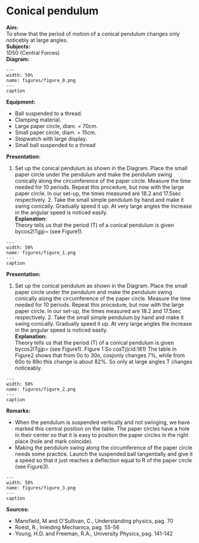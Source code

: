 # Conical pendulum 
    
<b> Aim: </b>  
 To show that the period of motion of a conical pendulum changes only noticebly at large angles.    
<b> Subjects: </b>  
 1D50 (Central Forces)   
<b> Diagram: </b>  
    
```{figure} figures/figure_0.png  
---  
width: 50%  
name: figures/figure_0.png  
---  
caption  
``` 
     
<b> Equipment: </b>  
 
 *  Ball suspended to a thread. 
 *  Clamping material. 
 *  Large paper circle, diam. = 70cm. 
 *  Small paper circle, diam. = 15cm. 
 *  Stopwatch with large display. 
 *  Small ball suspended to a thread
     
<b> Presentation: </b>  
 1. Set up the conical pendulum as shown in the Diagram. Place the small paper circle under the pendulum and make the pendulum swing conically along the circumference of the paper circle. Measure the time needed for 10 periods. Repeat this procedure, but now with the large paper circle. In our set-up, the times measured are 18.2 and 17.5sec respectively. 2. Take the small simple pendulum by hand and make it swing conically. Gradually speed it up. At very large angles the increase in the angular speed is noticed easily.   
<b> Explanation: </b>  
 Theory tells us that the period (T) of a conical pendulum is given bycos2lTgjp= (see Figure1).      
```{figure} figures/figure_1.png  
---  
width: 50%  
name: figures/figure_1.png  
---  
caption  
``` 
     
<b> Presentation: </b>  
 1. Set up the conical pendulum as shown in the Diagram. Place the small paper circle under the pendulum and make the pendulum swing conically along the circumference of the paper circle. Measure the time needed for 10 periods. Repeat this procedure, but now with the large paper circle. In our set-up, the times measured are 18.2 and 17.5sec respectively. 2. Take the small simple pendulum by hand and make it swing conically. Gradually speed it up. At very large angles the increase in the angular speed is noticed easily.   
<b> Explanation: </b>  
 Theory tells us that the period (T) of a conical pendulum is given bycos2lTgjp= (see Figure1).    Figure 1  So cosTj(cid:181) The table in Figure2 shows that from 0o to 30o, cosjonly changes 7%, while from 60o to 89o this change is about 82%. So only at large angles T changes noticeably.      
```{figure} figures/figure_2.png  
---  
width: 50%  
name: figures/figure_2.png  
---  
caption  
``` 
    
<b> Remarks: </b>  
 
 *  When the pendulum is suspended vertically and not swinging, we have marked this central position on the table. The paper circles have a hole in their center so that it is easy to position the paper circles in the right place (hole and mark coincide). 
 *  Making the pendulum swing along the circumference of the paper circle needs some practice. Launch the suspended ball tangentially and give it a speed so that it just reaches a deflection equal to R of the paper circle (see Figure3).    
```{figure} figures/figure_3.png  
---  
width: 50%  
name: figures/figure_3.png  
---  
caption  
```
 
   
<b> Sources: </b>  
 
 *  Mansfield, M and O'Sullivan, C., Understanding physics, pag. 70 
 *  Roest, R., Inleiding Mechanica, pag. 55-56 
 *  Young, H.D. and Freeman, R.A., University Physics, pag. 141-142
  